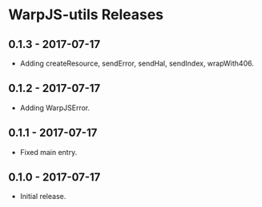 # WarpJS-utils Releases

## 0.1.3 - 2017-07-17

- Adding createResource, sendError, sendHal, sendIndex, wrapWith406.

## 0.1.2 - 2017-07-17

- Adding WarpJSError.

## 0.1.1 - 2017-07-17

- Fixed main entry.

## 0.1.0 - 2017-07-17

- Initial release.
